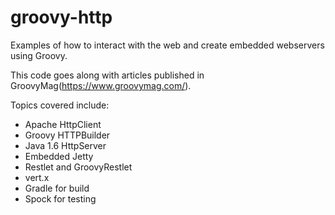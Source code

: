 groovy-http
===========

Examples of how to interact with the web and create embedded webservers using Groovy.

This code goes along with articles published in GroovyMag(https://www.groovymag.com/).

Topics covered include:

- Apache HttpClient
- Groovy HTTPBuilder
- Java 1.6 HttpServer 
- Embedded Jetty
- Restlet and GroovyRestlet
- vert.x
- Gradle for build
- Spock for testing

